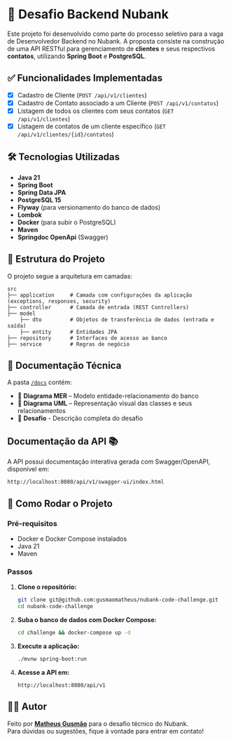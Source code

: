 # 🏦 Desafio Backend Nubank

Este projeto foi desenvolvido como parte do processo seletivo para a vaga de Desenvolvedor Backend no Nubank. A proposta consiste na construção de uma API RESTful para gerenciamento de **clientes** e seus respectivos **contatos**, utilizando **Spring Boot** e **PostgreSQL**.

## ✅ Funcionalidades Implementadas

- [x] Cadastro de Cliente (`POST /api/v1/clientes`)
- [x] Cadastro de Contato associado a um Cliente (`POST /api/v1/contatos`)
- [x] Listagem de todos os clientes com seus contatos (`GET /api/v1/clientes`)
- [x] Listagem de contatos de um cliente específico (`GET /api/v1/clientes/{id}/contatos`)

## 🛠️ Tecnologias Utilizadas

- **Java 21**
- **Spring Boot**
- **Spring Data JPA**
- **PostgreSQL 15**
- **Flyway** (para versionamento do banco de dados)
- **Lombok**
- **Docker** (para subir o PostgreSQL)
- **Maven**
- **Springdoc OpenApi** (Swagger)

## 📁 Estrutura do Projeto

O projeto segue a arquitetura em camadas:

```
src
├── application     # Camada com configurações da aplicação (exceptions, responses, security)
├── controller      # Camada de entrada (REST Controllers)
├── model
    ├── dto         # Objetos de transferência de dados (entrada e saída)
    ├── entity      # Entidades JPA
├── repository      # Interfaces de acesso ao banco
├── service         # Regras de negócio
```

## 🧾 Documentação Técnica

A pasta [`/docs`](./docs) contém:

- 🧬 **Diagrama MER** – Modelo entidade-relacionamento do banco
- 🔄 **Diagrama UML** – Representação visual das classes e seus relacionamentos
- 📄 **Desafio** - Descrição completa do desafio

## Documentação da API 📚

A API possui documentação interativa gerada com Swagger/OpenAPI, disponível em:

```
http://localhost:8080/api/v1/swagger-ui/index.html
```

## 🚀 Como Rodar o Projeto

### Pré-requisitos
- Docker e Docker Compose instalados
- Java 21
- Maven

### Passos

1. **Clone o repositório:**

   ```bash
   git clone git@github.com:gusmaomatheus/nubank-code-challenge.git
   cd nubank-code-challenge
   ```

2. **Suba o banco de dados com Docker Compose:**

   ```bash
   cd challenge && docker-compose up -d
   ```

3. **Execute a aplicação:**

   ```bash
   ./mvnw spring-boot:run
   ```

4. **Acesse a API em:**

   ```
   http://localhost:8080/api/v1
   ```

## 🧑‍💻 Autor

Feito por **[Matheus Gusmão](https://www.linkedin.com/in/gusmaom/)** para o desafio técnico do Nubank.  
Para dúvidas ou sugestões, fique à vontade para entrar em contato!